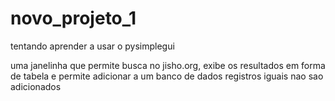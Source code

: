 # novo_projeto_1
 tentando aprender a usar o pysimplegui

uma janelinha que permite busca no jisho.org, exibe os resultados em forma de tabela e permite adicionar a um banco de dados
registros iguais nao sao adicionados
